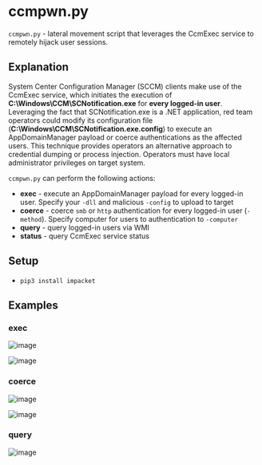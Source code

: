 # ccmpwn.py

`ccmpwn.py` - lateral movement script that leverages the CcmExec service to remotely hijack user sessions.

## Explanation

System Center Configuration Manager (SCCM) clients make use of the CcmExec service, which initiates the execution of **C:\Windows\CCM\SCNotification.exe** for **every logged-in user**. Leveraging the fact that SCNotification.exe is a .NET application, red team operators could modify its configuration file (**C:\Windows\CCM\SCNotification.exe.config**) to execute an AppDomainManager payload or coerce authentications as the affected users. This technique provides operators an alternative approach to credential dumping or process injection. Operators must have local administrator privileges on target system.

`ccmpwn.py` can perform the following actions:
- **exec** - execute an AppDomainManager payload for every logged-in user. Specify your `-dll` and malicious `-config` to upload to target
- **coerce** - coerce `smb` or `http` authentication for every logged-in user (`-method`). Specify computer for users to authentication to `-computer`
- **query** - query logged-in users via WMI
- **status** - query CcmExec service status

## Setup
- `pip3 install impacket`

## Examples

### exec

![image](https://github.com/googlestaging/ccmpwn/assets/32691065/af6986e0-bddc-4dab-839c-1753f06cc6ba)

![image](https://github.com/googlestaging/ccmpwn/assets/32691065/e0c73bfe-24d1-4695-875d-6facd3085652)

### coerce

![image](https://github.com/googlestaging/ccmpwn/assets/32691065/bfe00b0e-c563-47b9-9623-2c3850eb6d2d)

![image](https://github.com/googlestaging/ccmpwn/assets/32691065/758b64ce-8ae3-4741-b9e2-16401f1f2910)

### query

![image](https://github.com/googlestaging/ccmpwn/assets/32691065/def8fb51-687a-41fe-942d-641f58f9ee99)

